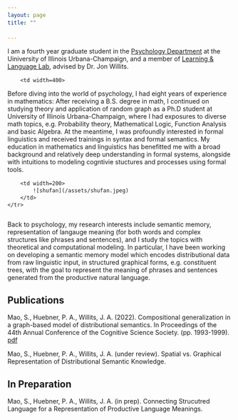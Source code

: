 ```yaml
---
layout: page
title: ""

---
```


I am a fourth year graduate student in the [Psychology Department](https://psychology.illinois.edu/) at the Uiniversity of Illinois Urbana-Champaign, and a member of [Learning & Language Lab](http://learninglanguagelab.org/), advised by Dr. Jon Willits. 

<table border=0>
	<tr>
		
		<td width=400>
Before diving into the world of psychology, I had eight years of experience in mathematics: After receiving a B.S. degree in math, I continued on         studying theory and application of random graph as a Ph.D student at University of Illinois Urbana-Champaign, where I had exposures to diverse math       topics, e.g. Probability theory, Mathematical Logic, Function Analysis and basic Algebra. At the meantime, I was profoundly interested in formal         linguistics and received trainings in syntax and formal semantics. My education in mathematics and linguistics has benefitted me with a broad              background and relatively deep understanding in formal systems, alongside with intuitions to modeling cogntivie stuctures and processes using formal tools.
		</td>
		
		<td width=200>
			![shufan](/assets/shufan.jpeg)
		</td>
	</tr>
</table>



Back to psychology, my research interests include semantic memory, representation of langauge meaning (for both words and complex structures like phrases and sentences), and I study the topics with theoretical and computational modeling. In particular, I have been working on developing a semantic memory model which encodes distributional data from raw linguistic input, in structured graphical forms, e.g. constituent trees, with the goal to represent the meaning of phrases and sentences generated from the productive natural language. 


## Publications

Mao, S., Huebner, P. A., Willits, J. A. (2022). Compositional generalization in a graph-based model of distributional semantics. In Proceedings of the 44th Annual Conference of the Cognitive Science Society. (pp. 1993-1999). [pdf](https://escholarship.org/uc/item/0v7677s9)

Mao, S., Huebner, P. A., Willits, J. A. (under review). Spatial vs. Graphical Representation of Distributional Semantic Knowledge.

## In Preparation
Mao, S., Huebner, P. A., Willits, J. A. (in prep). Connecting Strucutred Language for a Representation of Productive Language Meanings.

